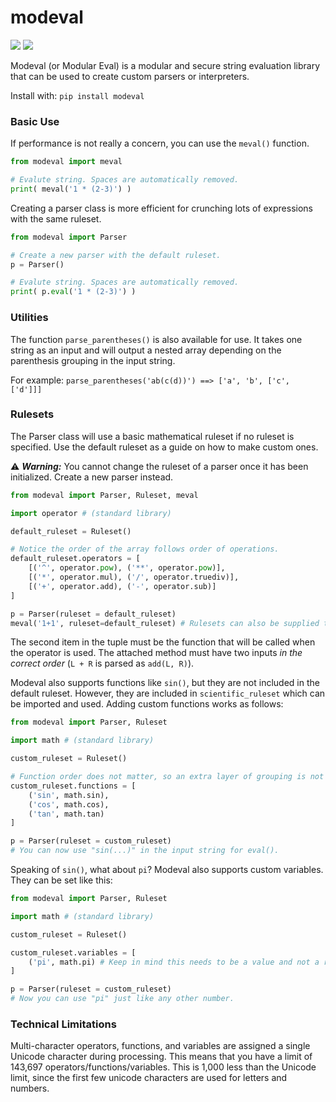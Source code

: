 # modeval

![](https://img.shields.io/badge/license-MIT-blue) ![](https://img.shields.io/badge/python-3.x-yellowgreen)

Modeval (or Modular Eval) is a modular and secure string evaluation library that can be used to create custom parsers or interpreters.

Install with: `pip install modeval`

### Basic Use

If performance is not really a concern, you can use the `meval()` function.

```python
from modeval import meval

# Evalute string. Spaces are automatically removed.
print( meval('1 * (2-3)') )
```

Creating a parser class is more efficient for crunching lots of expressions with the same ruleset.

```python
from modeval import Parser

# Create a new parser with the default ruleset.
p = Parser()

# Evalute string. Spaces are automatically removed.
print( p.eval('1 * (2-3)') )
```

### Utilities

The function `parse_parentheses()` is also available for use. It takes one string as an input and will output a nested array depending on the parenthesis grouping in the input string.

For example: `parse_parentheses('ab(c(d))') ==> ['a', 'b', ['c', ['d']]]`

### Rulesets 

The Parser class will use a basic mathematical ruleset if no ruleset is specified. Use the default ruleset as a guide on how to make custom ones.

:warning: ***Warning:*** You cannot change the ruleset of a parser once it has been initialized. Create a new parser instead.

```python
from modeval import Parser, Ruleset, meval

import operator # (standard library)

default_ruleset = Ruleset()

# Notice the order of the array follows order of operations.
default_ruleset.operators = [
    [('^', operator.pow), ('**', operator.pow)],
    [('*', operator.mul), ('/', operator.truediv)],
    [('+', operator.add), ('-', operator.sub)]
]

p = Parser(ruleset = default_ruleset)
meval('1+1', ruleset=default_ruleset) # Rulesets can also be supplied to meval()
```

The second item in the tuple must be the function that will be called when the operator is used. The attached method must have two inputs *in the correct order* (`L + R` is parsed as `add(L, R)`).

Modeval also supports functions like `sin()`, but they are not included in the default ruleset. However, they are included in `scientific_ruleset` which can be imported and used. Adding custom functions works as follows:

```python
from modeval import Parser, Ruleset

import math # (standard library)

custom_ruleset = Ruleset()

# Function order does not matter, so an extra layer of grouping is not needed.
custom_ruleset.functions = [
    ('sin', math.sin),
    ('cos', math.cos),
    ('tan', math.tan)
]

p = Parser(ruleset = custom_ruleset)
# You can now use "sin(...)" in the input string for eval().
```

Speaking of `sin()`, what about `pi`? Modeval also supports custom variables. They can be set like this:
```python
from modeval import Parser, Ruleset

import math # (standard library)

custom_ruleset = Ruleset()

custom_ruleset.variables = [
    ('pi', math.pi) # Keep in mind this needs to be a value and not a reference to function.
]

p = Parser(ruleset = custom_ruleset)
# Now you can use "pi" just like any other number.
```

### Technical Limitations

Multi-character operators, functions, and variables are assigned a single Unicode character during processing. This means that you have a limit of 143,697 operators/functions/variables. This is 1,000 less than the Unicode limit, since the first few unicode characters are used for letters and numbers.
